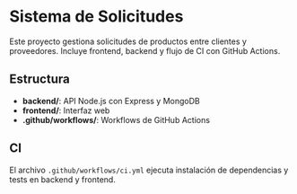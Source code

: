# Sistema de Solicitudes

Este proyecto gestiona solicitudes de productos entre clientes y proveedores.
Incluye frontend, backend y flujo de CI con GitHub Actions.

## Estructura

- **backend/**: API Node.js con Express y MongoDB
- **frontend/**: Interfaz web
- **.github/workflows/**: Workflows de GitHub Actions

## CI
El archivo `.github/workflows/ci.yml` ejecuta instalación de dependencias y tests en backend y frontend.
